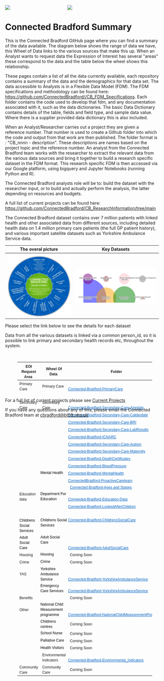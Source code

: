

<div style="display: flex; justify-content: space-between;">
  <img src="https://github.com/ConnectedBradford/CB_FDM_Specifications/blob/main/CB%20logo%201.png" width="100" style="margin-right: auto;" />
  <img src="https://github.com/ConnectedBradford/CB_FDM_Specifications/blob/main/SNSDE%20Logo%20%2B%20part%20of%20network.png" width="300"  style="margin-left: auto;"/>
</div>



# Connected Bradford Summary

This is the Connected Bradford GitHub page where you can find a summary of the data available. The diagram below shows the range of data we have, this Wheel of Data links to the various sources that make this up. 
When an Analyst wants to request data the Expression of Interest has several "areas" these correspond to the data and the table below the wheel shows this relationship.

These pages contain a list of all the data currently available, each repository contains a summary of the data and the demographics for that data set. The data accessible to Analysts is in a Flexible Data Model (FDM). The FDM specifications and methodology can be found here: https://github.com/ConnectedBradford//CB_FDM_Specifications. Each folder contains the code used to develop that fdm, and any documentation associated with it, such as the data dictionaries. The basic Data Dictionary contains details of the table, fields and field type, and sample data value. Where there is a supplier provided data dictionary this is also included. 

When an Analyst/Researcher carries out a project they are given a reference number. That number is used to create a Github folder into which the code and output from that work are then published. The folder format is : "CB_nnnn - description". These descriptions are names based on the project topic and the reference number. An analyst from the Connected Bradford team works with the researcher to extract the relevant data from the various data sources and bring it together to build a research specific dataset in the FDM format. This research specific FDM is then accessed via our Google platform, using bigquery and Jupyter Notebooks (running Python and R). 

The Connected Bradford analysts role will be to: build the dataset with the researcher input, or to build and actually perform the analysis, the latter depending on resources and budgets.

A full list of current projects can be found here: https://github.com/ConnectedBradford/CB_ResearchInformation/tree/main

The Connected Bradford dataset contains over 7 million patients with linked health and other associated data from different sources, including detailed health data on 1.4 million primary care patients (the full GP patient history), and various important satellite datasets such as Yorkshire Ambulance Service data.

|        The overal picture                                                                                                                                              |  Key Datasets   |
| --------------------------------------------------------------------------------------------------------------------------------------------------- | ------------- |
| <a href="https://github.com/ConnectedBradford/">
  <img  alt="ConnectedBradford" width="385px" class="center" src="https://github.com/ConnectedBradford/.github/blob/main/CBrad.gif?raw=true" /> </a>  |  <img align="left" alt="ConnectedBradford" width="500px" src="https://github.com/ConnectedBradford/CB_FDM_Specifications/blob/main/docs/wheel.png?raw=true" /> |

 Please select the link below to see the details for each dataset 

Data from all the various datasets is linked via a common person_id, so it is possible to link primary and secondary health records etc, throughout the system.
<p>&nbsp;</p>
<figure class="table" style="height:10px;width:87.73%;">
    <table class="ck-table-resized">
        <colgroup>
            <col style="width:14.61%;">
            <col style="width:26.34%;">
            <col style="width:59.05%;">
        </colgroup>
        <thead>
            <tr>
                <th><span style="font-family:Tahoma, Geneva, sans-serif;font-size:12px;">EOI Request Area&nbsp;</span></th>
                <th><span style="font-family:Tahoma, Geneva, sans-serif;font-size:12px;">Wheel Of Data&nbsp;</span></th>
                <th><span style="font-family:Tahoma, Geneva, sans-serif;font-size:12px;">Folder&nbsp;</span></th>
            </tr>
        </thead>
        <tbody>
            <tr>
                <td><span style="font-family:Tahoma, Geneva, sans-serif;font-size:12px;">Primary Care</span></td>
                <td><span style="font-family:Tahoma, Geneva, sans-serif;font-size:12px;">Primary Care&nbsp;</span></td>
                <td class="xl65" style="font-style:normal;font-weight:400;height:14.5pt;padding-left:1px;padding-right:1px;padding-top:1px;text-wrap:nowrap;vertical-align:bottom;white-space-collapse:collapse;width:246pt;" height="19" width="327"><a target="_blank" rel="noopener noreferrer" href="https://github.com/ConnectedBradford/Connected-Bradford-PrimaryCare"><span style="color:rgb(5,99,193);font-family:Tahoma, Geneva, sans-serif;font-size:12px;"><u>Connected-Bradford-PrimaryCare</u></span></a></td>
            </tr>
            <tr>
                <td>&nbsp;</td>
                <td>&nbsp;</td>
                <td>&nbsp;</td>
            </tr>
            <tr>
                <td><span style="font-family:Tahoma, Geneva, sans-serif;font-size:12px;">Secondary Care</span></td>
                <td><span style="font-family:Tahoma, Geneva, sans-serif;font-size:12px;">Secondary Care</span></td>
                <td class="xl65" style="font-style:normal;font-weight:400;height:14.5pt;padding-left:1px;padding-right:1px;padding-top:1px;text-wrap:nowrap;vertical-align:bottom;white-space-collapse:collapse;width:246pt;" height="19" width="327"><a target="_blank" rel="noopener noreferrer" href="https://github.com/ConnectedBradford/Connected-Bradford-Secondary-Care-Airedale"><span style="color:rgb(5,99,193);font-family:Tahoma, Geneva, sans-serif;font-size:12px;"><u>Connected-Bradford-Secondary-Care-Airedale</u></span></a></td>
            </tr>
            <tr>
                <td>&nbsp;</td>
                <td>&nbsp;</td>
                <td class="xl65" style="font-style:normal;font-weight:400;height:14.5pt;padding-left:1px;padding-right:1px;padding-top:1px;text-wrap:nowrap;vertical-align:bottom;white-space-collapse:collapse;" height="19"><a target="_blank" rel="noopener noreferrer" href="https://github.com/ConnectedBradford/Connected-Bradford-Secondary-Care-Calderdale"><span style="color:rgb(5,99,193);font-family:Tahoma, Geneva, sans-serif;font-size:12px;"><u>Connected-Bradford-Secondary-Care-Calderdale</u></span></a></td>
            </tr>
            <tr>
                <td>&nbsp;</td>
                <td>&nbsp;</td>
                <td class="xl65" style="font-style:normal;font-weight:400;height:14.5pt;padding-left:1px;padding-right:1px;padding-top:1px;text-wrap:nowrap;vertical-align:bottom;white-space-collapse:collapse;" height="19"><a target="_blank" rel="noopener noreferrer" href="https://github.com/ConnectedBradford/Connected-Bradford-Secondary-Care-BRI"><span style="color:rgb(5,99,193);font-family:Tahoma, Geneva, sans-serif;font-size:12px;"><u>Connected-Bradford-Secondary-Care-BRI</u></span></a></td>
            </tr>
            <tr>
                <td>&nbsp;</td>
                <td>&nbsp;</td>
                <td class="xl65" style="font-style:normal;font-weight:400;height:14.5pt;padding-left:1px;padding-right:1px;padding-top:1px;text-wrap:nowrap;vertical-align:bottom;white-space-collapse:collapse;" height="19"><a target="_blank" rel="noopener noreferrer" href="https://github.com/ConnectedBradford/Connected-Bradford-Secondary-Care-LabResults"><span style="color:rgb(5,99,193);font-family:Tahoma, Geneva, sans-serif;font-size:12px;"><u>Connected-Bradford-Secondary-Care-LabResults</u></span></a></td>
            </tr>
            <tr>
                <td>&nbsp;</td>
                <td>&nbsp;</td>
                <td class="xl65" style="font-style:normal;font-weight:400;height:14.5pt;padding-left:1px;padding-right:1px;padding-top:1px;text-wrap:nowrap;vertical-align:bottom;white-space-collapse:collapse;" height="19"><a target="_blank" rel="noopener noreferrer" href="https://github.com/ConnectedBradford/Connected-Bradford-ICNARC"><span style="color:rgb(5,99,193);font-family:Tahoma, Geneva, sans-serif;font-size:12px;"><u>Connected-Bradford-ICNARC</u></span></a></td>
            </tr>
            <tr>
                <td>&nbsp;</td>
                <td>&nbsp;</td>
                <td class="xl65" style="font-style:normal;font-weight:400;height:14.5pt;padding-left:1px;padding-right:1px;padding-top:1px;text-wrap:nowrap;vertical-align:bottom;white-space-collapse:collapse;" height="19"><a target="_blank" rel="noopener noreferrer" href="https://github.com/ConnectedBradford/Connected-Bradford-Secndary-Care-Autism"><span style="color:rgb(5,99,193);font-family:Tahoma, Geneva, sans-serif;font-size:12px;"><u>Connected-Bradford-Secondary-Care-Autism</u></span></a></td>
            </tr>
            <tr>
                <td>&nbsp;</td>
                <td>&nbsp;</td>
                <td class="xl65" style="font-style:normal;font-weight:400;height:14.5pt;padding-left:1px;padding-right:1px;padding-top:1px;text-wrap:nowrap;vertical-align:bottom;white-space-collapse:collapse;" height="19"><a target="_blank" rel="noopener noreferrer" href="https://github.com/ConnectedBradford/Connected-Bradford-Secondary-Care-Maternity"><span style="color:rgb(5,99,193);font-family:Tahoma, Geneva, sans-serif;font-size:12px;"><u>Connected-Bradford-Secondary-Care-Maternity</u></span></a></td>
            </tr>
            <tr>
                <td>&nbsp;</td>
                <td>&nbsp;</td>
                <td class="xl65" style="font-style:normal;font-weight:400;height:14.5pt;padding-left:1px;padding-right:1px;padding-top:1px;text-wrap:nowrap;vertical-align:bottom;white-space-collapse:collapse;width:246pt;" height="19" width="327"><a target="_blank" rel="noopener noreferrer" href="https://github.com/ConnectedBradford/Connected-Bradford-DeathCertificates"><span style="color:rgb(5,99,193);font-family:Tahoma, Geneva, sans-serif;font-size:12px;"><u>Connected-Bradford-DeathCertificates</u></span></a></td>
            </tr>
                      <tr>
                <td>&nbsp;</td>
                <td>&nbsp;</td>
                <td class="xl65" style="font-style:normal;font-weight:400;height:14.5pt;padding-left:1px;padding-right:1px;padding-top:1px;text-wrap:nowrap;vertical-align:bottom;white-space-collapse:collapse;width:246pt;" height="19" width="327"><a target="_blank" rel="noopener noreferrer" href="https://github.com/ConnectedBradford/Connected-Bradford-BloodPressure"><span style="color:rgb(5,99,193);font-family:Tahoma, Geneva, sans-serif;font-size:12px;"><u>Connected-Bradford-BloodPressure</u></span></a></td>
            </tr>
            <tr>
                <td>&nbsp;</td>
                <td class="xl66" style="font-style:normal;font-weight:400;height:14.5pt;padding-left:1px;padding-right:1px;padding-top:1px;text-decoration-line:none;text-wrap:wrap;vertical-align:top;white-space-collapse:collapse;width:214pt;" height="19" width="285"><span style="color:black;font-family:Tahoma, Geneva, sans-serif;font-size:12px;">Mental Health</span></td>
                <td class="xl65" style="font-style:normal;font-weight:400;padding-left:1px;padding-right:1px;padding-top:1px;text-wrap:nowrap;vertical-align:bottom;white-space-collapse:collapse;width:246pt;" width="327"><a target="_blank" rel="noopener noreferrer" href="https://github.com/ConnectedBradford/Connected-Bradford-MentalHealth"><span style="color:rgb(5,99,193);font-family:Tahoma, Geneva, sans-serif;font-size:12px;"><u>Connected-Bradford-MentalHealth</u></span></a></td>
            </tr>
            <tr>
                <td>&nbsp;</td>
                <td class="xl66" style="font-style:normal;font-weight:400;height:14.5pt;padding-left:1px;padding-right:1px;padding-top:1px;text-decoration-line:none;text-wrap:wrap;vertical-align:top;white-space-collapse:collapse;width:214pt;" height="19" width="285"><span style="font-family:Tahoma, Geneva, sans-serif;font-size:12px;"><span style="color:black;font-family:Calibri, sans-serif;font-size:11pt;"></span></span></td>
                <td class="xl65" style="font-style:normal;font-weight:400;padding-left:1px;padding-right:1px;padding-top:1px;text-wrap:nowrap;vertical-align:bottom;white-space-collapse:collapse;"><a target="_blank" rel="noopener noreferrer" href="https://github.com/ConnectedBradford/ConnectedBradford-ProactiveCareteam"><span style="color:rgb(5,99,193);font-family:Tahoma, Geneva, sans-serif;font-size:12px;"><u>ConnectedBradford-ProactiveCareteam</u></span></a></td>
            </tr>
            <tr>
                <td>&nbsp;</td>
                <td>&nbsp;</td>
                <td><a target="_blank" rel="noopener noreferrer" href="https://github.com/ConnectedBradford/Ages_And_Stages_Questionnaires"><span style="color:rgb(5,99,193);font-family:Tahoma, Geneva, sans-serif;font-size:12px;"><u>Connected Bradford-Ages and Stages</u></span></a></td>
            </tr>
            <tr>
                <td><span style="font-family:Tahoma, Geneva, sans-serif;font-size:12px;">Education data&nbsp;</span></td>
                <td class="xl66" style="font-style:normal;font-weight:400;height:14.5pt;padding-left:1px;padding-right:1px;padding-top:1px;text-decoration-line:none;text-wrap:wrap;vertical-align:top;white-space-collapse:collapse;width:214pt;" height="19" width="285"><span style="color:black;font-family:Tahoma, Geneva, sans-serif;font-size:12px;">Department For Education</span></td>
                <td class="xl65" style="font-style:normal;font-weight:400;padding-left:1px;padding-right:1px;padding-top:1px;text-wrap:nowrap;vertical-align:bottom;white-space-collapse:collapse;width:246pt;" width="327"><a target="_blank" rel="noopener noreferrer" href="https://github.com/ConnectedBradford/Connected-Bradford-Education-Data"><span style="color:rgb(5,99,193);font-family:Tahoma, Geneva, sans-serif;font-size:12px;"><u>Connected-Bradford-Education-Data</u></span></a></td>
            </tr>
            <tr>
                <td>&nbsp;</td>
                <td class="xl66" style="font-style:normal;font-weight:400;height:14.5pt;padding-left:1px;padding-right:1px;padding-top:1px;text-decoration-line:none;text-wrap:wrap;vertical-align:top;white-space-collapse:collapse;width:214pt;" height="19" width="285"><span style="font-family:Tahoma, Geneva, sans-serif;font-size:12px;"><span style="color:black;font-family:Calibri, sans-serif;font-size:11pt;"></span></span></td>
                <td class="xl65" style="font-style:normal;font-weight:400;padding-left:1px;padding-right:1px;padding-top:1px;text-wrap:nowrap;vertical-align:bottom;white-space-collapse:collapse;"><a target="_blank" rel="noopener noreferrer" href="https://github.com/ConnectedBradford/Connected-Bradford-LookedAfterChildren"><span style="color:rgb(5,99,193);font-family:Tahoma, Geneva, sans-serif;font-size:12px;"><u>Connected-Bradford-LookedAfterChildren</u></span></a></td>
            </tr>
            <tr>
                <td>&nbsp;</td>
                <td>&nbsp;</td>
                <td>&nbsp;</td>
            </tr>
            <tr>
                <td><span style="color:black;font-family:Tahoma, Geneva, sans-serif;font-size:12px;">Childrens Social Services</span></td>
                <td class="xl66" style="font-style:normal;font-weight:400;height:15.5pt;padding-left:1px;padding-right:1px;padding-top:1px;text-decoration-line:none;text-wrap:wrap;vertical-align:top;white-space-collapse:collapse;width:214pt;" height="21" width="285"><span style="color:black;font-family:Tahoma, Geneva, sans-serif;font-size:12px;">Childrens Social Services</span></td>
                <td class="xl67" style="font-style:normal;font-weight:400;padding-left:1px;padding-right:1px;padding-top:1px;text-wrap:nowrap;vertical-align:top;white-space-collapse:collapse;width:246pt;" width="327"><a target="_blank" rel="noopener noreferrer" href="https://github.com/ConnectedBradford/Connected-Bradford-ChildrensSocialCare"><span style="color:rgb(5,99,193);font-family:Tahoma, Geneva, sans-serif;font-size:12px;"><u>Connected-Bradford-ChildrensSocialCare</u></span></a></td>
            </tr>
            <tr>
                <td><span style="color:black;font-family:Tahoma, Geneva, sans-serif;font-size:12px;">Adult Social Care</span></td>
                <td class="xl66" style="font-style:normal;font-weight:400;height:14.5pt;padding-left:1px;padding-right:1px;padding-top:1px;text-decoration-line:none;text-wrap:wrap;vertical-align:top;white-space-collapse:collapse;width:214pt;" height="19" width="285"><span style="color:black;font-family:Tahoma, Geneva, sans-serif;font-size:12px;">Adult Social Care</span></td>
                <td class="xl65" style="font-style:normal;font-weight:400;padding-left:1px;padding-right:1px;padding-top:1px;text-wrap:nowrap;vertical-align:bottom;white-space-collapse:collapse;"><a target="_blank" rel="noopener noreferrer" href="https://github.com/ConnectedBradford/Connected-Bradford-AdultSocialCare"><span style="color:rgb(5,99,193);font-family:Tahoma, Geneva, sans-serif;font-size:12px;"><u>Connected-Bradford-AdultSocialCare</u></span></a></td>
            </tr>
            <tr>
                <td><span style="font-family:Tahoma, Geneva, sans-serif;font-size:12px;">Housing</span></td>
                <td class="xl65" style="font-style:normal;font-weight:400;height:14.5pt;padding-left:1px;padding-right:1px;padding-top:1px;text-decoration-line:none;text-wrap:wrap;vertical-align:top;white-space-collapse:collapse;width:214pt;" height="19" width="285"><span style="color:black;font-family:Tahoma, Geneva, sans-serif;font-size:12px;">Housing</span></td>
                <td><span style="font-family:Tahoma, Geneva, sans-serif;font-size:12px;">Coming Soon&nbsp;</span></td>
            </tr>
            <tr>
                <td><span style="font-family:Tahoma, Geneva, sans-serif;font-size:12px;">Crime</span></td>
                <td class="xl65" style="font-style:normal;font-weight:400;height:14.5pt;padding-left:1px;padding-right:1px;padding-top:1px;text-decoration-line:none;text-wrap:wrap;vertical-align:top;white-space-collapse:collapse;width:214pt;" height="19" width="285"><span style="color:black;font-family:Tahoma, Geneva, sans-serif;font-size:12px;">Crime</span></td>
                <td><span style="font-family:Tahoma, Geneva, sans-serif;font-size:12px;">Coming Soon&nbsp;</span></td>
            </tr>
            <tr>
                <td><span style="font-family:Tahoma, Geneva, sans-serif;font-size:12px;">YAS</span></td>
                <td class="xl66" style="font-style:normal;font-weight:400;height:14.5pt;padding-left:1px;padding-right:1px;padding-top:1px;text-decoration-line:none;text-wrap:wrap;vertical-align:top;white-space-collapse:collapse;width:214pt;" height="19" width="285"><span style="color:black;font-family:Tahoma, Geneva, sans-serif;font-size:12px;">Yorkshire Ambulance Service</span></td>
                <td class="xl65" style="font-style:normal;font-weight:400;padding-left:1px;padding-right:1px;padding-top:1px;text-wrap:nowrap;vertical-align:bottom;white-space-collapse:collapse;width:246pt;" width="327"><a target="_blank" rel="noopener noreferrer" href="https://github.com/ConnectedBradford/Connected-Bradford-YorkshireAmbulanceService"><span style="color:rgb(5,99,193);font-family:Tahoma, Geneva, sans-serif;font-size:12px;"><u>Connected-Bradford-YorkshireAmbulanceService</u></span></a></td>
            </tr>
            <tr>
                <td>&nbsp;</td>
                <td class="xl66" style="font-style:normal;font-weight:400;height:14.5pt;padding-left:1px;padding-right:1px;padding-top:1px;text-decoration-line:none;text-wrap:wrap;vertical-align:top;white-space-collapse:collapse;width:214pt;" height="19" width="285"><span style="color:black;font-family:Tahoma, Geneva, sans-serif;font-size:12px;">Emergency Care Services</span></td>
                <td class="xl65" style="font-style:normal;font-weight:400;padding-left:1px;padding-right:1px;padding-top:1px;text-wrap:nowrap;vertical-align:bottom;white-space-collapse:collapse;"><a target="_blank" rel="noopener noreferrer" href="https://github.com/ConnectedBradford/Connected-Bradford-YorkshireAmbulanceService"><span style="color:rgb(5,99,193);font-family:Tahoma, Geneva, sans-serif;font-size:12px;"><u>Connected-Bradford-YorkshireAmbulanceService</u></span></a></td>
            </tr>
            <tr>
                <td><span style="font-family:Tahoma, Geneva, sans-serif;font-size:12px;">Benefits</span></td>
                <td>&nbsp;</td>
                <td><span style="font-family:Tahoma, Geneva, sans-serif;font-size:12px;">Coming Soon&nbsp;</span></td>
            </tr>
            <tr>
                <td><span style="font-family:Tahoma, Geneva, sans-serif;font-size:12px;">Other&nbsp;</span></td>
                <td class="xl66" style="font-style:normal;font-weight:400;height:14.5pt;padding-left:1px;padding-right:1px;padding-top:1px;text-decoration-line:none;text-wrap:wrap;vertical-align:top;white-space-collapse:collapse;width:214pt;" height="19" width="285"><span style="color:black;font-family:Tahoma, Geneva, sans-serif;font-size:12px;">National Child Measurement programme</span></td>
                <td class="xl65" style="font-style:normal;font-weight:400;padding-left:1px;padding-right:1px;padding-top:1px;text-wrap:nowrap;vertical-align:bottom;white-space-collapse:collapse;width:246pt;" width="327"><a target="_blank" rel="noopener noreferrer" href="https://github.com/ConnectedBradford/Connected-Bradford-NationalChildMeasurementProgramme"><span style="color:rgb(5,99,193);font-family:Tahoma, Geneva, sans-serif;font-size:12px;"><u>Connected-Bradford-NationalChildMeasurementProgramme</u></span></a></td>
            </tr>
            <tr>
                <td>&nbsp;</td>
                <td class="xl65" style="font-style:normal;font-weight:400;height:14.5pt;padding-left:1px;padding-right:1px;padding-top:1px;text-decoration-line:none;text-wrap:wrap;vertical-align:top;white-space-collapse:collapse;width:214pt;" height="19" width="285"><span style="color:black;font-family:Tahoma, Geneva, sans-serif;font-size:12px;">Childrens centres</span></td>
                <td><span style="font-family:Tahoma, Geneva, sans-serif;font-size:12px;">Coming Soon&nbsp;</span></td>
            </tr>
            <tr>
                <td>&nbsp;</td>
                <td class="xl65" style="font-style:normal;font-weight:400;height:14.5pt;padding-left:1px;padding-right:1px;padding-top:1px;text-decoration-line:none;text-wrap:wrap;vertical-align:top;white-space-collapse:collapse;width:214pt;" height="19" width="285"><span style="color:black;font-family:Tahoma, Geneva, sans-serif;font-size:12px;">School Nurse</span></td>
                <td><span style="font-family:Tahoma, Geneva, sans-serif;font-size:12px;">Coming Soon&nbsp;</span></td>
            </tr>
            <tr>
                <td>&nbsp;</td>
                <td class="xl65" style="font-style:normal;font-weight:400;height:14.5pt;padding-left:1px;padding-right:1px;padding-top:1px;text-decoration-line:none;text-wrap:wrap;vertical-align:top;white-space-collapse:collapse;width:214pt;" height="19" width="285"><span style="color:black;font-family:Tahoma, Geneva, sans-serif;font-size:12px;">Palliative Care</span></td>
                <td><span style="font-family:Tahoma, Geneva, sans-serif;font-size:12px;">Coming Soon&nbsp;</span></td>
            </tr>
            <tr>
                <td>&nbsp;</td>
                <td class="xl65" style="font-style:normal;font-weight:400;height:14.5pt;padding-left:1px;padding-right:1px;padding-top:1px;text-decoration-line:none;text-wrap:wrap;vertical-align:top;white-space-collapse:collapse;width:214pt;" height="19" width="285"><span style="color:black;font-family:Tahoma, Geneva, sans-serif;font-size:12px;">Health Visitors</span></td>
                <td><span style="font-family:Tahoma, Geneva, sans-serif;font-size:12px;">Coming Soon&nbsp;</span></td>
            </tr>
            <tr>
                <td>&nbsp;</td>
                <td><span style="font-family:Tahoma, Geneva, sans-serif;font-size:12px;">Environmental Indicators&nbsp;</span></td>
                <td class="xl65" style="font-style:normal;font-weight:400;height:14.5pt;padding-left:1px;padding-right:1px;padding-top:1px;text-wrap:nowrap;vertical-align:bottom;white-space-collapse:collapse;width:246pt;" height="19" width="327"><a target="_blank" rel="noopener noreferrer" href="https://github.com/ConnectedBradford/Connected-Bradford-Environmental_Indicators"><span style="color:rgb(5,99,193);font-family:Tahoma, Geneva, sans-serif;font-size:12px;"><u>Connected-Bradford-Environmental_Indicators</u></span></a></td>
            </tr>
            <tr>
                <td><span style="font-family:Tahoma, Geneva, sans-serif;font-size:12px;">Community Care</span></td>
                <td><span style="font-family:Tahoma, Geneva, sans-serif;font-size:12px;">Community Care</span></td>
                <td><span style="font-family:Tahoma, Geneva, sans-serif;font-size:12px;">Coming Soon&nbsp;</span></td>
            </tr>
        </tbody>
    </table>
</figure>
<p>&nbsp;</p>
<p>&nbsp;</p>
<p>&nbsp;</p>





For a full list of current projects please see [Current Projects](https://github.com/ConnectedBradford/CB_ResearchInformation/tree/main)

If you have any questions about any of this, please email the Connected Bradford team at cbradford@bthft.nhs.uk


